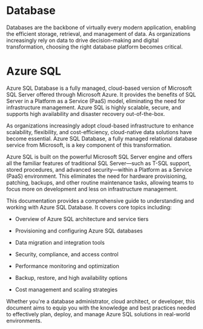 # Database 
Databases are the backbone of virtually every modern application, enabling the efficient storage, retrieval, and management of data. As organizations increasingly rely on data to drive decision-making and digital transformation, choosing the right database platform becomes critical. 
# Azure SQL
Azure SQL Database is a fully managed, cloud-based version of Microsoft SQL Server offered through Microsoft Azure. It provides the benefits of SQL Server in a Platform as a Service (PaaS) model, eliminating the need for infrastructure management. Azure SQL is highly scalable, secure, and supports high availability and disaster recovery out-of-the-box.

As organizations increasingly adopt cloud-based infrastructure to enhance scalability, flexibility, and cost-efficiency, cloud-native data solutions have become essential. Azure SQL Database, a fully managed relational database service from Microsoft, is a key component of this transformation.

Azure SQL is built on the powerful Microsoft SQL Server engine and offers all the familiar features of traditional SQL Server—such as T-SQL support, stored procedures, and advanced security—within a Platform as a Service (PaaS) environment. This eliminates the need for hardware provisioning, patching, backups, and other routine maintenance tasks, allowing teams to focus more on development and less on infrastructure management.

This documentation provides a comprehensive guide to understanding and working with Azure SQL Database. It covers core topics including:

* Overview of Azure SQL architecture and service tiers

* Provisioning and configuring Azure SQL databases

* Data migration and integration tools

* Security, compliance, and access control

* Performance monitoring and optimization

* Backup, restore, and high availability options

* Cost management and scaling strategies

Whether you're a database administrator, cloud architect, or developer, this document aims to equip you with the knowledge and best practices needed to effectively plan, deploy, and manage Azure SQL solutions in real-world environments.
